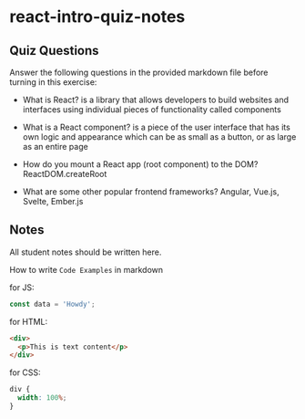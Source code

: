 # react-intro-quiz-notes

## Quiz Questions

Answer the following questions in the provided markdown file before turning in this exercise:

- What is React?
  is a library that allows developers to build websites and interfaces using individual pieces of functionality called components

- What is a React component?
  is a piece of the user interface that has its own logic and appearance which can be as small as a button, or as large as an entire page

- How do you mount a React app (root component) to the DOM?
  ReactDOM.createRoot

- What are some other popular frontend frameworks?
  Angular, Vue.js, Svelte, Ember.js

## Notes

All student notes should be written here.

How to write `Code Examples` in markdown

for JS:

```javascript
const data = 'Howdy';
```

for HTML:

```html
<div>
  <p>This is text content</p>
</div>
```

for CSS:

```css
div {
  width: 100%;
}
```
